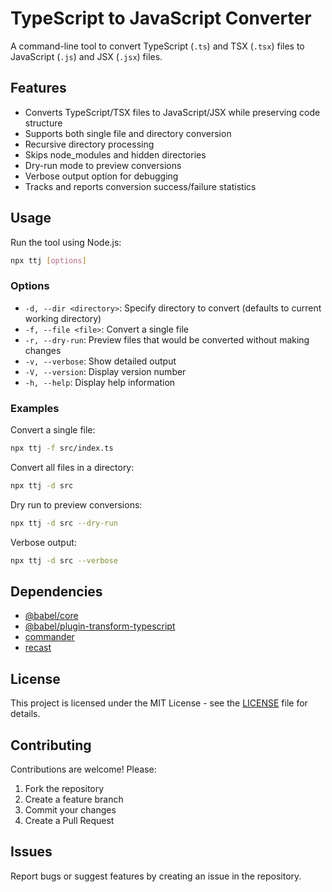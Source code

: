 # TypeScript to JavaScript Converter

A command-line tool to convert TypeScript (`.ts`) and TSX (`.tsx`) files to JavaScript (`.js`) and JSX (`.jsx`) files.

## Features

- Converts TypeScript/TSX files to JavaScript/JSX while preserving code structure
- Supports both single file and directory conversion
- Recursive directory processing
- Skips node_modules and hidden directories
- Dry-run mode to preview conversions
- Verbose output option for debugging
- Tracks and reports conversion success/failure statistics


## Usage

Run the tool using Node.js:

```bash
npx ttj [options]
```

### Options

- `-d, --dir <directory>`: Specify directory to convert (defaults to current working directory)
- `-f, --file <file>`: Convert a single file
- `-r, --dry-run`: Preview files that would be converted without making changes
- `-v, --verbose`: Show detailed output
- `-V, --version`: Display version number
- `-h, --help`: Display help information

### Examples

Convert a single file:

```bash
npx ttj -f src/index.ts
```

Convert all files in a directory:

```bash
npx ttj -d src
```

Dry run to preview conversions:

```bash
npx ttj -d src --dry-run
```

Verbose output:

```bash
npx ttj -d src --verbose
```

## Dependencies

- [@babel/core](https://www.npmjs.com/package/@babel/core)
- [@babel/plugin-transform-typescript](https://www.npmjs.com/package/@babel/plugin-transform-typescript)
- [commander](https://www.npmjs.com/package/commander)
- [recast](https://www.npmjs.com/package/recast)

## License

This project is licensed under the MIT License - see the [LICENSE](https://grok.com/chat/LICENSE) file for details.

## Contributing

Contributions are welcome! Please:

1. Fork the repository
2. Create a feature branch
3. Commit your changes
4. Create a Pull Request

## Issues

Report bugs or suggest features by creating an issue in the repository.
